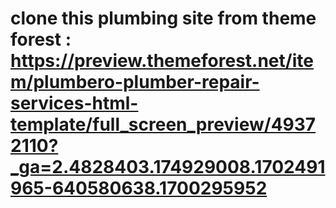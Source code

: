 # clone this plumbing site from theme forest : https://preview.themeforest.net/item/plumbero-plumber-repair-services-html-template/full_screen_preview/49372110?_ga=2.4828403.174929008.1702491965-640580638.1700295952

